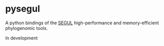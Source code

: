 # pysegul

A python bindings of the [SEGUL](https://segul.app) high-performance and memory-efficient phylogenomic tools.

In development
